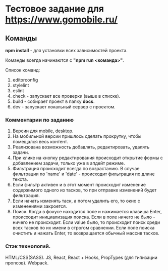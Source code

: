 # Тестовое задание для <b>https://www.gomobile.ru/</b>

## Команды
<b>npm install</b> - для установки всех зависимостей проекта.

Команды всегда начинаются с <b>"npm run <команда>"</b>.

Список команд:
  1. editorconfig
  2. stylelint
  3. eslint
  4. check - запускает все проверки (выше в списке).
  5. build - собирает проект в папку <b>docs</b>.
  6. dev - запускает локальный сервер с проектом.

### Комментарии по заданию

1. Версии для mobile, desktop.
2. На мобильной версии пришлось сделать прокрутку, чтобы помещался весь контент.
3. Реализована возможность добавлять, редактировать, удалять задачи.
4. При клике на кнопку редактирования происходит открытие формы с добавлением задачи, только уже в апдейт режиме.
5. Фильтрация происходит всегда по возрастанию. В случае фильтрации по 'name' и 'date' - происходит фильтрация по длине текста.
6. Если фильтр активен и в этот момент происходит изменение содержимого одного из тасков, то при отправке изменений будет фильтрация.
7. Если начать изменять таск, а потом удалить его, то окно с изменениями закроется.
8. Поиск. Когда в фокусе находится поле и нажимается клавиша Enter, происходит инициализация поиска. Если в поле ничего не было - ничего не происходит. Если value было, то
  происходит поиск среди всех тасков по их имени в строгом сравнении. Если поле поиска очистить и нажать Enter, то возвращается обычный массив тасков.

### Стэк технологий.
  HTML/CSS(SASS).
  JS, React, React + Hooks, PropTypes (для типизации пропсов).
  Webpack.

